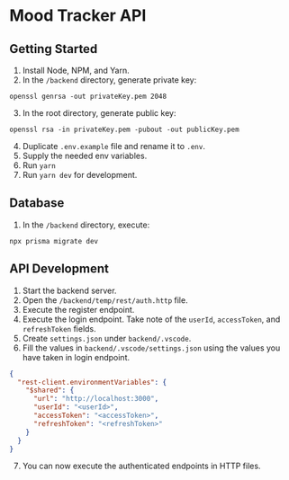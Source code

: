 # Mood Tracker API
## Getting Started
1. Install Node, NPM, and Yarn.
2. In the `/backend` directory, generate private key:
```shell
openssl genrsa -out privateKey.pem 2048
```
3. In the root directory, generate public key:
```shell
openssl rsa -in privateKey.pem -pubout -out publicKey.pem
```
4. Duplicate `.env.example` file and rename it to `.env`.
5. Supply the needed env variables. 
6. Run `yarn`
7. Run `yarn dev` for development.

## Database
1. In the `/backend` directory, execute:
```
npx prisma migrate dev
```

## API Development
1. Start the backend server.
2. Open the `/backend/temp/rest/auth.http` file.
3. Execute the register endpoint.
4. Execute the login endpoint. Take note of the `userId`, `accessToken`, and `refreshToken` fields.
5. Create `settings.json` under `backend/.vscode`.
6. Fill the values in `backend/.vscode/settings.json` using the values you have taken in login endpoint.
```json
{
  "rest-client.environmentVariables": {
    "$shared": {
      "url": "http://localhost:3000",
      "userId": "<userId>",
      "accessToken": "<accessToken>",
      "refreshToken": "<refreshToken>"
    }
  }
}
```
7. You can now execute the authenticated endpoints in HTTP files.